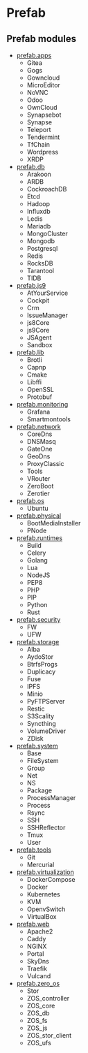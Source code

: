 # Prefab

## Prefab modules
- [prefab.apps](prefab.apps.md)
    - Gitea
    - Gogs
    - Gowncloud
    - MicroEditor
    - NoVNC
    - Odoo
    - OwnCloud
    - Synapsebot
    - Synapse
    - Teleport
    - Tendermint
    - TfChain
    - Wordpress
    - XRDP
- [prefab.db](prefab.db.md)
    - Arakoon
    - ARDB
    - CockroachDB
    - Etcd
    - Hadoop
    - Influxdb
    - Ledis
    - Mariadb
    - MongoCluster
    - Mongodb
    - Postgresql
    - Redis
    - RocksDB
    - Tarantool
    - TIDB
- [prefab.js9](prefab.js9.md)
    - AtYourService
    - Cockpit
    - Crm
    - IssueManager
    - js8Core
    - js9Core
    - JSAgent
    - Sandbox
- [prefab.lib](prefab.lib.md)
    - Brotli
    - Capnp
    - Cmake
    - Libffi
    - OpenSSL
    - Protobuf
- [prefab.monitoring](prefab.monitoring.md)
    - Grafana
    - Smartmontools
- [prefab.network](prefab.network.md)
    - CoreDns
    - DNSMasq
    - GateOne
    - GeoDns
    - ProxyClassic
    - Tools
    - VRouter
    - ZeroBoot
    - Zerotier
- [prefab.os](prefab.os.md)
    - Ubuntu
- [prefab.physical](prefab.physical.md)
    - BootMediaInstaller
    - PNode
- [prefab.runtimes](prefab.runtimes.md)
    - Build
    - Celery
    - Golang
    - Lua
    - NodeJS
    - PEP8
    - PHP
    - PIP
    - Python
    - Rust
- [prefab.security](prefab.security.md)
    - FW
    - UFW
- [prefab.storage](prefab.storage.md)
    - Alba
    - AydoStor
    - BtrfsProgs
    - Duplicacy
    - Fuse
    - IPFS
    - Minio
    - PyFTPServer
    - Restic
    - S3Scality
    - Syncthing
    - VolumeDriver
    - ZDisk
- [prefab.system](prefab.system.md)
    - Base
    - FileSystem
    - Group
    - Net
    - NS
    - Package
    - ProcessManager
    - Process
    - Rsync
    - SSH
    - SSHReflector
    - Tmux
    - User
- [prefab.tools](prefab.tools.md)
    - Git
    - Mercurial
- [prefab.virtualization](prefab.virtualization.md)
    - DockerCompose
    - Docker
    - Kubernetes
    - KVM
    - OpenvSwitch
    - VirtualBox
- [prefab.web](prefab.web.md)
    - Apache2
    - Caddy
    - NGINX
    - Portal
    - SkyDns
    - Traefik
    - Vulcand
- [prefab.zero_os](prefab.zero_os.md)
    - Stor
    - ZOS_controller
    - ZOS_core
    - ZOS_db
    - ZOS_fs
    - ZOS_js
    - ZOS_stor_client
    - ZOS_ufs
